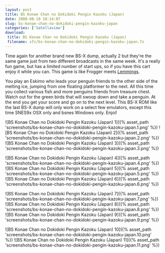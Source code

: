 ```yaml
---
layout: post
title: BS Konae Chan no Dokidoki Pengin Kazoku (Japan)
date: 2008-08-10 18:14:07
slug: bs-konae-chan-no-dokidoki-pengin-kazoku-japan
categories: ['Satellaview']
download:
 title: BS Konae Chan no Dokidoki Pengin Kazoku (Japan)
 filename: sfc/bs-konae-chan-no-dokidoki-pengin-kazoku-japan.7z
---
```


Time again for another brand new BS-X dump, actually 2 but they're the same game just from two different broadcasts in the same week. It's a really fun game, but has a limited number of start ups, so if you have this cart enjoy it while you can. This game is like Frogger meets [Lemmings](http://superfamicom.org/info/47/ "Lemmings").

You play an Eskimo who leads your penguin friends to the other side of the melting ice, jumping from one floating platformer to the next. All this time you collect various fish and more penguins friends from treasure chest. Watch out for the green birds that will swoop down and take a penguin. At the end you get your score and go on to the next level. This BS-X ROM like the last BS-X dump will only work on a select few emulators, except this time SNES9x OSX only and bsnes Windows only. Enjoi!

![BS Konae Chan no Dokidoki Pengin Kazoku (Japan) 1]({% asset_path 'screenshots/bs-konae-chan-no-dokidoki-pengin-kazoku-japan.1.png' %})
![BS Konae Chan no Dokidoki Pengin Kazoku (Japan) 2]({% asset_path 'screenshots/bs-konae-chan-no-dokidoki-pengin-kazoku-japan.2.png' %})
![BS Konae Chan no Dokidoki Pengin Kazoku (Japan) 3]({% asset_path 'screenshots/bs-konae-chan-no-dokidoki-pengin-kazoku-japan.3.png' %})

![BS Konae Chan no Dokidoki Pengin Kazoku (Japan) 4]({% asset_path 'screenshots/bs-konae-chan-no-dokidoki-pengin-kazoku-japan.4.png' %})
![BS Konae Chan no Dokidoki Pengin Kazoku (Japan) 5]({% asset_path 'screenshots/bs-konae-chan-no-dokidoki-pengin-kazoku-japan.5.png' %})
![BS Konae Chan no Dokidoki Pengin Kazoku (Japan) 6]({% asset_path 'screenshots/bs-konae-chan-no-dokidoki-pengin-kazoku-japan.6.png' %})

![BS Konae Chan no Dokidoki Pengin Kazoku (Japan) 7]({% asset_path 'screenshots/bs-konae-chan-no-dokidoki-pengin-kazoku-japan.7.png' %})
![BS Konae Chan no Dokidoki Pengin Kazoku (Japan) 8]({% asset_path 'screenshots/bs-konae-chan-no-dokidoki-pengin-kazoku-japan.8.png' %})
![BS Konae Chan no Dokidoki Pengin Kazoku (Japan) 9]({% asset_path 'screenshots/bs-konae-chan-no-dokidoki-pengin-kazoku-japan.9.png' %})

![BS Konae Chan no Dokidoki Pengin Kazoku (Japan) 10]({% asset_path 'screenshots/bs-konae-chan-no-dokidoki-pengin-kazoku-japan.10.png' %})
![BS Konae Chan no Dokidoki Pengin Kazoku (Japan) 11]({% asset_path 'screenshots/bs-konae-chan-no-dokidoki-pengin-kazoku-japan.11.png' %})
